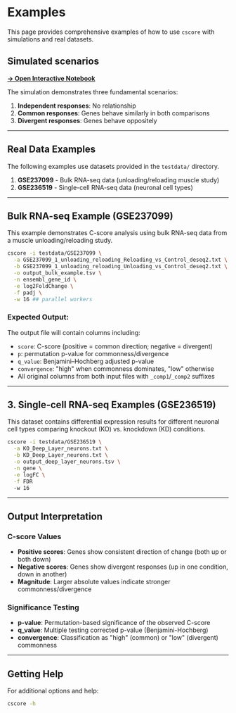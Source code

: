 # Examples

This page provides comprehensive examples of how to use `cscore` with simulations and real datasets.

## Simulated scenarios

**[→ Open Interactive Notebook](simulation.ipynb)**

The simulation demonstrates three fundamental scenarios:
1. **Independent responses**: No relationship
2. **Common responses**: Genes behave similarly in both comparisons
3. **Divergent responses**: Genes behave oppositely

---

## Real Data Examples

The following examples use datasets provided in the `testdata/` directory.

1. **GSE237099** - Bulk RNA-seq data (unloading/reloading muscle study)
2. **GSE236519** - Single-cell RNA-seq data (neuronal cell types)

---

## Bulk RNA-seq Example (GSE237099)

This example demonstrates C-score analysis using bulk RNA-seq data from a muscle unloading/reloading study.

```bash
cscore -i testdata/GSE237099 \
  -a GSE237099_1_unloading_reloading_Reloading_vs_Control_deseq2.txt \
  -b GSE237099_1_unloading_reloading_Unloading_vs_Control_deseq2.txt \
  -o output_bulk_example.tsv \
  -n ensembl_gene_id \
  -e log2FoldChange \
  -f padj \
  -w 16 ## parallel workers
```

### Expected Output:
The output file will contain columns including:
- `score`: C-score (positive = common direction; negative = divergent)
- `p`: permutation p-value for commonness/divergence
- `q_value`: Benjamini–Hochberg adjusted p-value
- `convergence`: "high" when commonness dominates, "low" otherwise
- All original columns from both input files with `_comp1`/`_comp2` suffixes

---

## 3. Single-cell RNA-seq Examples (GSE236519)

This dataset contains differential expression results for different neuronal cell types comparing knockout (KO) vs. knockdown (KD) conditions.

```bash
cscore -i testdata/GSE236519 \
  -a KO_Deep_Layer_neurons.txt \
  -b KD_Deep_Layer_neurons.txt \
  -o output_deep_layer_neurons.tsv \
  -n gene \
  -e logFC \
  -f FDR
  -w 16
```

---

## Output Interpretation

### C-score Values
- **Positive scores**: Genes show consistent direction of change (both up or both down)
- **Negative scores**: Genes show divergent responses (up in one condition, down in another)
- **Magnitude**: Larger absolute values indicate stronger commonness/divergence

### Significance Testing
- **p-value**: Permutation-based significance of the observed C-score
- **q_value**: Multiple testing corrected p-value (Benjamini-Hochberg)
- **convergence**: Classification as "high" (common) or "low" (divergent) commonness


---

## Getting Help

For additional options and help:

```bash
cscore -h
```
